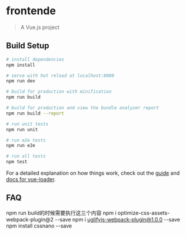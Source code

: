 # frontende

> A Vue.js project

## Build Setup

``` bash
# install dependencies
npm install

# serve with hot reload at localhost:8080
npm run dev

# build for production with minification
npm run build

# build for production and view the bundle analyzer report
npm run build --report

# run unit tests
npm run unit

# run e2e tests
npm run e2e

# run all tests
npm test
```

For a detailed explanation on how things work, check out the [guide](http://vuejs-templates.github.io/webpack/) and [docs for vue-loader](http://vuejs.github.io/vue-loader).


## FAQ
npm run build的时候需要执行这三个内容
npm i optimize-css-assets-webpack-plugin@2 --save
npm i uglifyjs-webpack-plugin@1.0.0 --save
npm install cssnano --save

